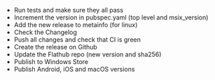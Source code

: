 - Run tests and make sure they all pass
- Increment the version in pubspec.yaml (top level and msix_version)
- Add the new release to metainfo (for linux)
- Check the Changelog
- Push all changes and check that CI is green
- Create the release on Github
- Update the Flathub repo (new version and sha256)
- Publish to Windows Store
- Publish Android, iOS and macOS versions